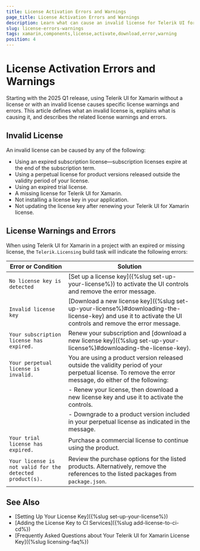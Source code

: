 ```yaml
---
title: License Activation Errors and Warnings
page_title: License Activation Errors and Warnings
description: Learn what can cause an invalid license for Telerik UI for Xamarin, learn what are the common warnings and errors, and learn how to solve them.
slug: license-errors-warnings
tags: xamarin,components,license,activate,download,error,warning
position: 4
---
```


# License Activation Errors and Warnings

Starting with the 2025 Q1 release, using Telerik UI for Xamarin without a license or with an invalid license causes specific license warnings and errors. This article defines what an invalid license is, explains what is causing it, and describes the related license warnings and errors.

## Invalid License

An invalid license can be caused by any of the following:

- Using an expired subscription license—subscription licenses expire at the end of the subscription term.
- Using a perpetual license for product versions released outside the validity period of your license.
- Using an expired trial license.
- A missing license for Telerik UI for Xamarin.
- Not installing a license key in your application.
- Not updating the license key after renewing your Telerik UI for Xamarin license.

## License Warnings and Errors

When using Telerik UI for Xamarin in a project with an expired or missing license, the `Telerik.Licensing` build task will indicate the following errors:

| Error or Condition | Solution |
| ------------------ | ---------|
| `No license key is detected` | [Set up a license key]({%slug set-up-your-license%}) to activate the UI controls and remove the error message. |
| `Invalid license key` | [Download a new license key]({%slug set-up-your-license%}#downloading-the-license-key) and use it to activate the UI controls and remove the error message. |
| `Your subscription license has expired.` | Renew your subscription and [download a new license key]({%slug set-up-your-license%}#downloading-the-license-key). |
| `Your perpetual license is invalid.` | You are using a product version released outside the validity period of your perpetual license. To remove the error message, do either of the following: |
|                                      | - Renew your license, then download a new license key and use it to activate the controls. |
|                                      | - Downgrade to a product version included in your perpetual license as indicated in the message. |
| `Your trial license has expired.`    | Purchase a commercial license to continue using the product. |
| `Your license is not valid for the detected product(s).` | Review the purchase options for the listed products. Alternatively, remove the references to the listed packages from `package.json`. |

## See Also

* [Setting Up Your License Key]({%slug set-up-your-license%})
* [Adding the License Key to CI Services]({%slug add-license-to-ci-cd%})
* [Frequently Asked Questions about Your Telerik UI for Xamarin License Key]({%slug licensing-faq%})
